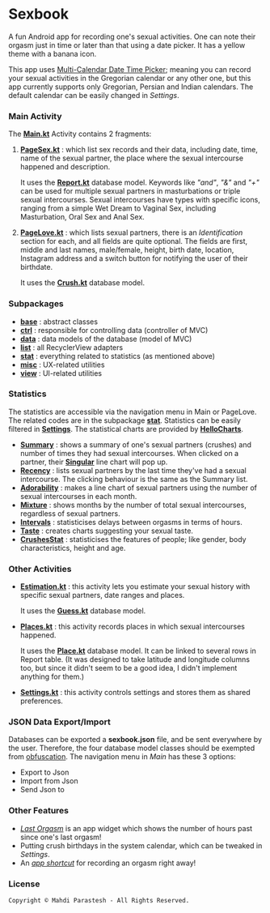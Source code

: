 # Sexbook

A fun Android app for recording one's sexual activities. One can note their orgasm just in time
or later than that using a date picker. It has a yellow theme with a banana icon.

This app uses [Multi-Calendar Date Time Picker](https://github.com/fulcrum6378/mcdtp);
meaning you can record your sexual activities in the Gregorian calendar or any other one,
but this app currently supports only Gregorian, Persian and Indian calendars.
The default calendar can be easily changed in *Settings*.

### Main Activity

The [**Main.kt**](app/src/kotlin/ir/mahdiparastesh/sexbook/Main.kt) Activity contains 2 fragments:

1. [**PageSex.kt**](app/src/kotlin/ir/mahdiparastesh/sexbook/PageSex.kt) :
   which list sex records and their data, including date, time, name of the sexual partner,
   the place where the sexual intercourse happened and description.

   It uses the [**Report.kt**](app/src/kotlin/ir/mahdiparastesh/sexbook/data/Report.kt) database
   model.
   Keywords like *"and"*, *"&"* and *"+"* can be used for multiple sexual partners in masturbations
   or triple sexual intercourses.
   Sexual intercourses have types with specific icons, ranging from a simple Wet Dream to
   Vaginal Sex, including Masturbation, Oral Sex and Anal Sex.

2. [**PageLove.kt**](app/src/kotlin/ir/mahdiparastesh/sexbook/PageLove.kt) :
   which lists sexual partners, there is an *Identification* section for each,
   and all fields are quite optional. The fields are first, middle and last names, male/female,
   height, birth date, location, Instagram address and a switch button for notifying the user
   of their birthdate.

   It uses the [**Crush.kt**](app/src/kotlin/ir/mahdiparastesh/sexbook/data/Crush.kt) database
   model.

### Subpackages

- [**base**](app/src/kotlin/ir/mahdiparastesh/sexbook/base) : abstract classes
- [**ctrl**](app/src/kotlin/ir/mahdiparastesh/sexbook/ctrl) : responsible for controlling data (controller of MVC)
- [**data**](app/src/kotlin/ir/mahdiparastesh/sexbook/data) : data models of the database (model of MVC)
- [**list**](app/src/kotlin/ir/mahdiparastesh/sexbook/list) : all RecyclerView adapters
- [**stat**](app/src/kotlin/ir/mahdiparastesh/sexbook/stat) :
  everything related to statistics (as mentioned above)
- [**misc**](app/src/kotlin/ir/mahdiparastesh/sexbook/util) : UX-related utilities
- [**view**](app/src/kotlin/ir/mahdiparastesh/sexbook/view) : UI-related utilities

### Statistics

The statistics are accessible via the navigation menu in Main or PageLove.
The related codes are in the subpackage [**stat**](app/src/kotlin/ir/mahdiparastesh/sexbook/stat).
Statistics can be easily filtered in
[**Settings**](app/src/kotlin/ir/mahdiparastesh/sexbook/Settings.kt).
The statistical charts are provided by
[**HelloCharts**](https://github.com/fulcrum6378/HelloCharts).

- [**Summary**](app/src/kotlin/ir/mahdiparastesh/sexbook/stat/Summary.kt) :
  shows a summary of one's sexual partners (crushes) and number of times they had sexual
  intercourses. When clicked on a partner, their
  [**Singular**](app/src/kotlin/ir/mahdiparastesh/sexbook/stat/Singular.kt) line chart will pop up.
- [**Recency**](app/src/kotlin/ir/mahdiparastesh/sexbook/stat/Recency.kt) :
  lists sexual partners by the last time they've had a sexual intercourse.
  The clicking behaviour is the same as the Summary list.
- [**Adorability**](app/src/kotlin/ir/mahdiparastesh/sexbook/stat/Adorability.kt) :
  makes a line chart of sexual partners using the number of sexual intercourses in each month.
- [**Mixture**](app/src/kotlin/ir/mahdiparastesh/sexbook/stat/Mixture.kt) :
  shows months by the number of total sexual intercourses, regardless of sexual partners.
- [**Intervals**](app/src/kotlin/ir/mahdiparastesh/sexbook/stat/Intervals.kt) :
  statisticises delays between orgasms in terms of hours.
- [**Taste**](app/src/kotlin/ir/mahdiparastesh/sexbook/stat/Taste.kt) :
  creates charts suggesting your sexual taste.
- [**CrushesStat**](app/src/kotlin/ir/mahdiparastesh/sexbook/stat/CrushesStat.kt) :
  statisticises the features of people; like gender, body characteristics, height and age.

### Other Activities

- [**Estimation.kt**](app/src/kotlin/ir/mahdiparastesh/sexbook/Estimation.kt) :
  this activity lets you estimate your sexual history with specific sexual partners,
  date ranges and places.

  It uses the [**Guess.kt**](app/src/kotlin/ir/mahdiparastesh/sexbook/data/Guess.kt) database model.

- [**Places.kt**](app/src/kotlin/ir/mahdiparastesh/sexbook/Places.kt) :
  this activity records places in which sexual intercourses happened.

  It uses the [**Place.kt**](app/src/kotlin/ir/mahdiparastesh/sexbook/data/Place.kt) database model.
  It can be linked to several rows in Report table. (It was designed to take latitude and longitude
  columns too, but since it didn't seem to be a good idea, I didn't implement anything for them.)

- [**Settings.kt**](app/src/kotlin/ir/mahdiparastesh/sexbook/Settings.kt) :
  this activity controls settings and stores them as shared preferences.

### JSON Data Export/Import

Databases can be exported a **sexbook.json** file, and be sent everywhere by the user.
Therefore, the four database model classes should be exempted from
[obfuscation](app/proguard-rules.pro).
The navigation menu in *Main* has these 3 options:

- Export to Json
- Import from Json
- Send Json to

### Other Features

- [*Last Orgasm*](app/src/kotlin/ir/mahdiparastesh/sexbook/ctrl/LastOrgasm.kt) is an app widget
  which shows the number of hours past since one's last orgasm!
- Putting crush birthdays in the system calendar, which can be tweaked in *Settings*.
- An [*app shortcut*](app/src/res/xml/shortcuts.xml) for recording an orgasm right away!

### License

```
Copyright © Mahdi Parastesh - All Rights Reserved.
```
